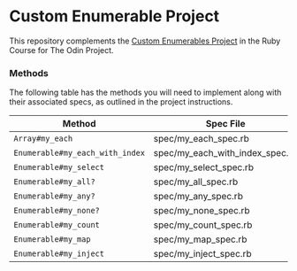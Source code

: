 # Custom Enumerable Project

This repository complements the [Custom Enumerables Project](https://www.theodinproject.com/paths/full-stack-ruby-on-rails/courses/ruby-programming/lessons/custom-enumerables) in the Ruby Course for The Odin Project.


### Methods

The following table has the methods you will need to implement along with their associated specs, as outlined in the project instructions.

| Method                          | Spec File                       | Notes                                                                 |
| ------------------------------- | ------------------------------- | --------------------------------------------------------------------- |
| `Array#my_each`                 | spec/my_each_spec.rb            | [ X ] 							            |
| `Enumerable#my_each_with_index` | spec/my_each_with_index_spec.rb | [ X ]					 			    |
| `Enumerable#my_select`          | spec/my_select_spec.rb          | [ X ] 							            |
| `Enumerable#my_all?`            | spec/my_all_spec.rb             | [ X ] 							            |
| `Enumerable#my_any?`            | spec/my_any_spec.rb             | [ X ] 							            |
| `Enumerable#my_none?`           | spec/my_none_spec.rb            | [ X ] 							            |
| `Enumerable#my_count`           | spec/my_count_spec.rb           | [ X ] 							            |
| `Enumerable#my_map`             | spec/my_map_spec.rb             |                                                                       |
| `Enumerable#my_inject`          | spec/my_inject_spec.rb              
